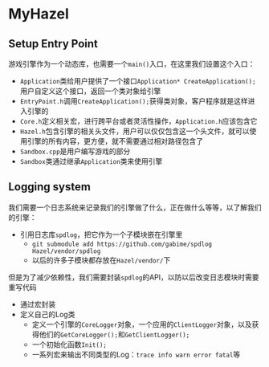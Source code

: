 # MyHazel

## Setup Entry Point
游戏引擎作为一个动态库，也需要一个`main()`入口，在这里我们设置这个入口：  
* `Application`类给用户提供了一个接口`Application* CreateApplication();`用户自定义这个接口，返回一个类对象给引擎
* `EntryPoint.h`调用`CreateApplication();`获得类对象，客户程序就是这样进入引擎的
* `Core.h`定义相关宏，进行跨平台或者灵活性操作，`Application.h`应该包含它
* `Hazel.h`包含引擎的相关头文件，用户可以仅仅包含这一个头文件，就可以使用引擎的所有内容，更方便，就不需要通过相对路径包含了
* `Sandbox.cpp`是用户编写游戏的部分
* `Sandbox`类通过继承`Application`类来使用引擎

## Logging system
我们需要一个日志系统来记录我们的引擎做了什么，正在做什么等等，以了解我们的引擎：  
* 引用日志库`spdlog`，把它作为一个子模块嵌在引擎里
  * `git submodule add https://github.com/gabime/spdlog Hazel/vendor/spdlog`
  * 以后的许多子模块都存放在`Hazel/vendor/`下

但是为了减少依赖性，我们需要封装`spdlog`的API，以防以后改变日志模块时需要重写代码
* 通过宏封装
* 定义自己的Log类
  * 定义一个引擎的`CoreLogger`对象，一个应用的`ClientLogger`对象，以及获得他们的`GetCoreLogger();`和`GetClientLogger();`
  * 一个初始化函数`Init();`
  * 一系列宏来输出不同类型的Log：`trace info warn error fatal`等